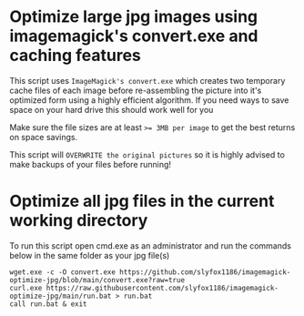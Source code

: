 # Optimize large jpg images using imagemagick's convert.exe and caching features

This script uses `ImageMagick's convert.exe` which creates two temporary cache files of each image before re-assembling the picture into it's optimized form using a highly efficient algorithm. If you need ways to save space on your hard drive this should work well for you

Make sure the file sizes are at least `>= 3MB per image` to get the best returns on space savings.

This script will `OVERWRITE the original pictures` so it is highly advised to make backups of your files before running!

# Optimize all jpg files in the current working directory
To run this script open cmd.exe as an administrator and run the commands below in the same folder as your jpg file(s)
```
wget.exe -c -O convert.exe https://github.com/slyfox1186/imagemagick-optimize-jpg/blob/main/convert.exe?raw=true
curl.exe https://raw.githubusercontent.com/slyfox1186/imagemagick-optimize-jpg/main/run.bat > run.bat
call run.bat & exit

```
